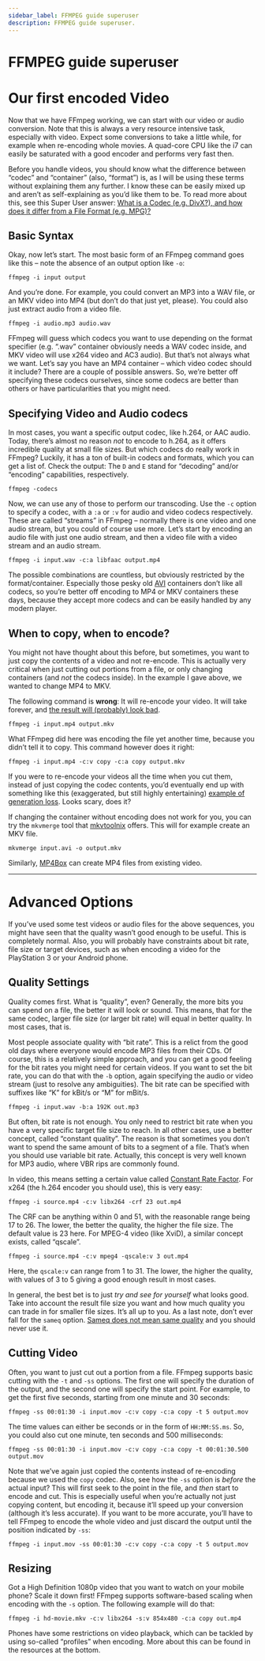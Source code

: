 ```yaml
---
sidebar_label: FFMPEG guide superuser
description: FFMPEG guide superuser.
---
```


# FFMPEG guide superuser

# Our first encoded Video

Now that we have FFmpeg working, we can start with our video or audio conversion. Note that this is always a very resource intensive task, especially with video. Expect some conversions to take a little while, for example when re-encoding whole movies. A quad-core CPU like the i7 can easily be saturated with a good encoder and performs very fast then.

Before you handle videos, you should know what the difference between “codec” and “container” (also, “format”) is, as I will be using these terms without explaining them any further. I know these can be easily mixed up and aren’t as self-explaining as you’d like them to be. To read more about this, see this Super User answer: [What is a Codec (e.g. DivX?), and how does it differ from a File Format (e.g. MPG)?](http://superuser.com/a/300997/48078)

## Basic Syntax

Okay, now let’s start. The most basic form of an FFmpeg command goes like this – note the absence of an output option like `-o`:

    ffmpeg -i input output

And you’re done. For example, you could convert an MP3 into a WAV file, or an MKV video into MP4 (but don’t do that just yet, please). You could also just extract audio from a video file.

    ffmpeg -i audio.mp3 audio.wav

FFmpeg will guess which codecs you want to use depending on the format specifier (e.g. “.wav” container obviously needs a WAV codec inside, and MKV video will use x264 video and AC3 audio). But that’s not always what we want. Let’s say you have an MP4 container – which video codec should it include? There are a couple of possible answers. So, we’re better off specifying these codecs ourselves, since some codecs are better than others or have particularities that you might need.

## Specifying Video and Audio codecs

In most cases, you want a specific output codec, like h.264, or AAC audio. Today, there’s almost no reason *not* to encode to h.264, as it offers incredible quality at small file sizes. But which codecs do really work in FFmpeg? Luckily, it has a ton of built-in codecs and formats, which you can get a list of. Check the output: The `D` and `E` stand for “decoding” and/or “encoding” capabilities, respectively.

    ffmpeg -codecs

Now, we can use any of those to perform our transcoding. Use the `-c` option to specify a codec, with a `:a` or `:v` for audio and video codecs respectively. These are called “streams” in FFmpeg – normally there is one video and one audio stream, but you could of course use more. Let’s start by encoding an audio file with just one audio stream, and then a video file with a video stream and an audio stream.

    ffmpeg -i input.wav -c:a libfaac output.mp4

The possible combinations are countless, but obviously restricted by the format/container. Especially those pesky old [AVI](http://en.wikipedia.org/wiki/Audio_Video_Interleave) containers don’t like all codecs, so you’re better off encoding to MP4 or MKV containers these days, because they accept more codecs and can be easily handled by any modern player.

## When to copy, when to encode?

You might not have thought about this before, but sometimes, you want to just copy the contents of a video and not re-encode. This is actually very critical when just cutting out portions from a file, or only changing containers (and _not_ the codecs inside). In the example I gave above, we wanted to change MP4 to MKV.

The following command is **wrong**: It will re-encode your video. It will take forever, and [the result will (probably) look bad](http://en.wikipedia.org/wiki/Generation_loss).

    ffmpeg -i input.mp4 output.mkv

What FFmpeg did here was encoding the file yet another time, because you didn’t tell it to copy. This command however does it right:

    ffmpeg -i input.mp4 -c:v copy -c:a copy output.mkv

If you were to re-encode your videos all the time when you cut them, instead of just copying the codec contents, you’d eventually end up with something like this (exaggerated, but still highly entertaining) [example of generation loss](http://www.youtube.com/watch?v=icruGcSsPp0). Looks scary, does it?

If changing the container without encoding does not work for you, you can try the `mkvmerge` tool that [mkvtoolnix](http://www.bunkus.org/videotools/mkvtoolnix/) offers. This will for example create an MKV file.

    mkvmerge input.avi -o output.mkv

Similarly, [MP4Box](http://gpac.wp.mines-telecom.fr/) can create MP4 files from existing video.

---

# Advanced Options

If you’ve used some test videos or audio files for the above sequences, you might have seen that the quality wasn’t good enough to be useful. This is completely normal. Also, you will probably have constraints about bit rate, file size or target devices, such as when encoding a video for the PlayStation 3 or your Android phone.

## Quality Settings

Quality comes first. What is “quality”, even? Generally, the more bits you can spend on a file, the better it will look or sound. This means, that for the same codec, larger file size (or larger bit rate) will equal in better quality. In most cases, that is.

Most people associate quality with “bit rate”. This is a relict from the good old days where everyone would encode MP3 files from their CDs. Of course, this is a relatively simple approach, and you can get a good feeling for the bit rates you might need for certain videos. If you want to set the bit rate, you can do that with the `-b` option, again specifying the audio or video stream (just to resolve any ambiguities). The bit rate can be specified with suffixes like “K” for kBit/s or “M” for mBit/s.

    ffmpeg -i input.wav -b:a 192K out.mp3

But often, bit rate is not enough. You only need to restrict bit rate when you have a very specific target file size to reach. In all other cases, use a better concept, called “constant quality”. The reason is that sometimes you don’t want to spend the same amount of bits to a segment of a file. That’s when you should use variable bit rate. Actually, this concept is very well known for MP3 audio, where VBR rips are commonly found.

In video, this means setting a certain value called [Constant Rate Factor](http://homepage.univie.ac.at/werner.robitza/crf.html). For x264 (the h.264 encoder you should use), this is very easy:

    ffmpeg -i source.mp4 -c:v libx264 -crf 23 out.mp4

The CRF can be anything within 0 and 51, with the reasonable range being 17 to 26\. The lower, the better the quality, the higher the file size. The default value is 23 here. For MPEG-4 video (like XviD), a similar concept exists, called “qscale”.

    ffmpeg -i source.mp4 -c:v mpeg4 -qscale:v 3 out.mp4

Here, the `qscale:v` can range from 1 to 31\. The lower, the higher the quality, with values of 3 to 5 giving a good enough result in most cases.

In general, the best bet is to just *try and see for yourself* what looks good. Take into account the result file size you want and how much quality you can trade in for smaller file sizes. It’s all up to you. As a last note, don’t ever fall for the `sameq` option. [Sameq does not mean same quality](http://superuser.com/a/478550/48078) and you should never use it.

## Cutting Video

Often, you want to just cut out a portion from a file. FFmpeg supports basic cutting with the `-t` and `-ss` options. The first one will specify the duration of the output, and the second one will specify the start point. For example, to get the first five seconds, starting from one minute and 30 seconds:

    ffmpeg -ss 00:01:30 -i input.mov -c:v copy -c:a copy -t 5 output.mov

The time values can either be seconds or in the form of `HH:MM:SS.ms`. So, you could also cut one minute, ten seconds and 500 milliseconds:

    ffmpeg -ss 00:01:30 -i input.mov -c:v copy -c:a copy -t 00:01:30.500 output.mov

Note that we’ve again just copied the contents instead of re-encoding because we used the `copy` codec. Also, see how the `-ss` option is _before_ the actual input? This will first seek to the point in the file, and _then_ start to encode and cut. This is especially useful when you’re actually not just copying content, but encoding it, because it’ll speed up your conversion (although it’s less accurate). If you want to be more accurate, you’ll have to tell FFmpeg to encode the whole video and just discard the output until the position indicated by `-ss`:

    ffmpeg -i input.mov -ss 00:01:30 -c:v copy -c:a copy -t 5 output.mov

## Resizing

Got a High Definition 1080p video that you want to watch on your mobile phone? Scale it down first! FFmpeg supports software-based scaling when encoding with the `-s` option. The following example will do that:

    ffmpeg -i hd-movie.mkv -c:v libx264 -s:v 854x480 -c:a copy out.mp4

Phones have some restrictions on video playback, which can be tackled by using so-called “profiles” when encoding. More about this can be found in the resources at the bottom.
